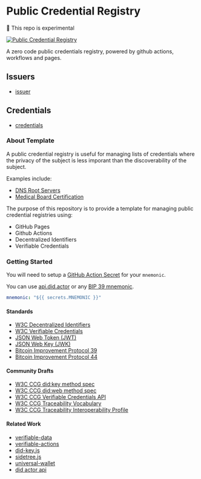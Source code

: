 # Public Credential Registry

🚧 This repo is experimental

[![Public Credential Registry](https://github.com/transmute-industries/public-credential-registry-template/actions/workflows/ci.yml/badge.svg)](https://github.com/transmute-industries/public-credential-registry-template/actions/workflows/ci.yml)

A zero code public credentials registry, powered by github actions, workflows and pages.

## Issuers

- [issuer](https://transmute-industries.github.io/public-credential-registry-template/issuers/z6MktiSzqF9kqwdU8VkdBKx56EYzXfpgnNPUAGznpicNiWfn/did.json)

## Credentials

- [credentials](https://transmute-industries.github.io/public-credential-registry-template/credentials/)

### About Template

A public credential registry is useful for managing lists of credentials where the privacy of the subject is less imporant than the discoverability of the subject.

Examples include:

- [DNS Root Servers](https://www.iana.org/domains/root/servers)
- [Medical Board Certification](https://www.tmb.state.tx.us/page/resources-advertisement-board-certification)

The purpose of this repository is to provide a template for managing public credential registries using:

- GitHub Pages
- Github Actions
- Decentralized Identifiers
- Verifiable Credentials

### Getting Started

You will need to setup a [GitHub Action Secret](https://docs.github.com/en/actions/security-guides/encrypted-secrets) for your `mnemonic`.

You can use [api.did.actor](https://api.did.actor/) or any [BIP 39 mnemonic](https://github.com/bitcoin/bips/blob/master/bip-0039.mediawiki).

```yml
mnemonic: "${{ secrets.MNEMONIC }}"
```

#### Standards

- [W3C Decentralized Identifiers](https://www.w3.org/TR/did-core/)
- [W3C Verifiable Credentials](https://www.w3.org/TR/vc-data-model/)
- [JSON Web Token (JWT)](https://datatracker.ietf.org/doc/html/rfc7519)
- [JSON Web Key (JWK)](https://datatracker.ietf.org/doc/html/rfc7517)
- [Bitcoin Improvement Protocol 39](https://github.com/bitcoin/bips/blob/master/bip-0039.mediawiki)
- [Bitcoin Improvement Protocol 44](https://github.com/bitcoin/bips/blob/master/bip-0044.mediawiki)

#### Community Drafts

- [W3C CCG did:key method spec](https://github.com/w3c-ccg/did-method-key)
- [W3C CCG did:web method spec](https://github.com/w3c-ccg/did-method-web)
- [W3C CCG Verifiable Credentials API](https://github.com/w3c-ccg/vc-api)
- [W3C CCG Traceability Vocabulary](https://w3id.org/traceability)
- [W3C CCG Traceability Interoperability Profile](https://w3id.org/traceability/interoperability)

#### Related Work

- [verifiable-data](https://github.com/transmute-industries/verifiable-data)
- [verifiable-actions](https://github.com/transmute-industries/verifiable-actions)
- [did-key.js](https://github.com/transmute-industries/did-key.js)
- [sidetree.js](https://github.com/transmute-industries/sidetree.js)
- [universal-wallet](https://github.com/transmute-industries/universal-wallet)
- [did actor api](https://github.com/transmute-industries/api.did.actor)
